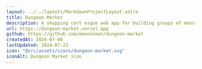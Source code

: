 ```yaml
---
layout: ../../layouts/MarkdownProjectLayout.astro
title: Dungeon Market
description: A shopping cart esque web app for building groups of monsters for D&D encounters.
url: https://dungeon-market.vercel.app
github: https://github.com/mononoken/dungeon-market
createdAt: 2024-07-08
lastUpdated: 2024-07-23
icon: "@src/assets/icons/dungeon-market.svg"
iconAlt: Dungeon Market icon
---
```

